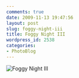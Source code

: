 ```yaml
---
comments: true
date: 2009-11-13 19:47:56
layout: post
slug: foggy-night-iii
title: Foggy Night III
wordpress_id: 2538
categories:
- PhotoBlog
---
```


![Foggy Night III](http://ryanfitzer.com/main/wp-content/uploads/2009/11/photoblog-16.jpg)
